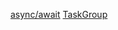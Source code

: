 [async/await](async-await.playground/Contents.swift)
[TaskGroup](TaskGroup.playground/Contents.swift)
